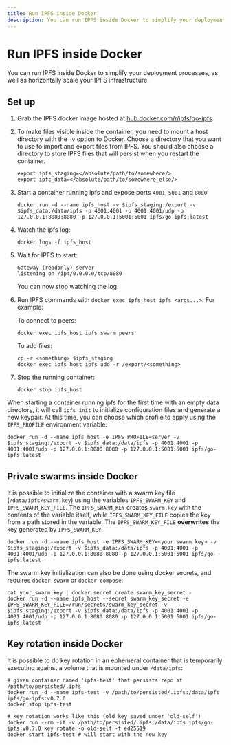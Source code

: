 ```yaml
---
title: Run IPFS inside Docker
description: You can run IPFS inside Docker to simplify your deployment processes, and horizontally scale your IPFS infrastructure.
---
```


# Run IPFS inside Docker 

You can run IPFS inside Docker to simplify your deployment processes, as well as horizontally scale your IPFS infrastructure.

## Set up

1. Grab the IPFS docker image hosted at [hub.docker.com/r/ipfs/go-ipfs](https://hub.docker.com/r/ipfs/go-ipfs/).
1. To make files visible inside the container, you need to mount a host directory
with the `-v` option to Docker. Choose a directory that you want to use to
import and export files from IPFS. You should also choose a directory to store
IPFS files that will persist when you restart the container.

    ```shell
    export ipfs_staging=</absolute/path/to/somewhere/>
    export ipfs_data=</absolute/path/to/somewhere_else/>
    ```

1. Start a container running ipfs and expose ports `4001`, `5001` and `8080`:

    ```shell
    docker run -d --name ipfs_host -v $ipfs_staging:/export -v $ipfs_data:/data/ipfs -p 4001:4001 -p 4001:4001/udp -p 127.0.0.1:8080:8080 -p 127.0.0.1:5001:5001 ipfs/go-ipfs:latest
    ```

1. Watch the ipfs log:

    ```shell
    docker logs -f ipfs_host
    ```

1. Wait for IPFS to start:

    ```shell
    Gateway (readonly) server
    listening on /ip4/0.0.0.0/tcp/8080
    ```

    You can now stop watching the log.

1. Run IPFS commands with `docker exec ipfs_host ipfs <args...>`. For example:

    To connect to peers:

    ```shell
    docker exec ipfs_host ipfs swarm peers
    ```

    To add files:

    ```shell
    cp -r <something> $ipfs_staging
    docker exec ipfs_host ipfs add -r /export/<something>
    ```

1. Stop the running container:

    ```shell
    docker stop ipfs_host
    ```

When starting a container running ipfs for the first time with an empty data directory, it will call `ipfs init` to initialize configuration files and generate a new keypair. At this time, you can choose which profile to apply using the `IPFS_PROFILE` environment variable:

```shell
docker run -d --name ipfs_host -e IPFS_PROFILE=server -v $ipfs_staging:/export -v $ipfs_data:/data/ipfs -p 4001:4001 -p 4001:4001/udp -p 127.0.0.1:8080:8080 -p 127.0.0.1:5001:5001 ipfs/go-ipfs:latest
```

## Private swarms inside Docker

It is possible to initialize the container with a swarm key file (`/data/ipfs/swarm.key`) using the variables `IPFS_SWARM_KEY` and `IPFS_SWARM_KEY_FILE`. The `IPFS_SWARM_KEY` creates `swarm.key` with the contents of the variable itself, while `IPFS_SWARM_KEY_FILE` copies the key from a path stored in the variable. The `IPFS_SWARM_KEY_FILE` **overwrites** the key generated by `IPFS_SWARM_KEY`.

```shell
docker run -d --name ipfs_host -e IPFS_SWARM_KEY=<your swarm key> -v $ipfs_staging:/export -v $ipfs_data:/data/ipfs -p 4001:4001 -p 4001:4001/udp -p 127.0.0.1:8080:8080 -p 127.0.0.1:5001:5001 ipfs/go-ipfs:latest
```

The swarm key initialization can also be done using docker secrets, and requires `docker swarm` or `docker-compose`:

```shell
cat your_swarm.key | docker secret create swarm_key_secret -
docker run -d --name ipfs_host --secret swarm_key_secret -e IPFS_SWARM_KEY_FILE=/run/secrets/swarm_key_secret -v $ipfs_staging:/export -v $ipfs_data:/data/ipfs -p 4001:4001 -p 4001:4001/udp -p 127.0.0.1:8080:8080 -p 127.0.0.1:5001:5001 ipfs/go-ipfs:latest
```

## Key rotation inside Docker

It is possible to do key rotation in an ephemeral container that is temporarily executing against a volume that is mounted under `/data/ipfs`:

```shell
# given container named 'ipfs-test' that persists repo at /path/to/persisted/.ipfs
docker run -d --name ipfs-test -v /path/to/persisted/.ipfs:/data/ipfs ipfs/go-ipfs:v0.7.0 
docker stop ipfs-test  

# key rotation works like this (old key saved under 'old-self')
docker run --rm -it -v /path/to/persisted/.ipfs:/data/ipfs ipfs/go-ipfs:v0.7.0 key rotate -o old-self -t ed25519
docker start ipfs-test # will start with the new key
```
